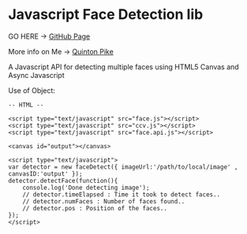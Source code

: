Javascript Face Detection lib
=============================

GO HERE -> <a href="http://qrpike.github.com/Javascript-Face-Detection-lib">GitHub Page</a>

More info on Me -> <a href="http://qpike.com/">Quinton Pike</a>

A Javascript API for detecting multiple faces using HTML5 Canvas and Async Javascript

Use of Object: 
	
	-- HTML --
	
	<script type="text/javascript" src="face.js"></script>
	<script type="text/javascript" src="ccv.js"></script> 
	<script type="text/javascript" src="face.api.js"></script>
	
	<canvas id="output"></canvas> 
	
	<script type="text/javascript">
	var detector = new faceDetect({ imageUrl:'/path/to/local/image' , canvasID:'output' });
	detector.detectFace(function(){
		console.log('Done detecting image');
		// detector.timeElapsed : Time it took to detect faces..
		// detector.numFaces : Number of faces found..
		// detector.pos : Position of the faces..
	});
	</script>
